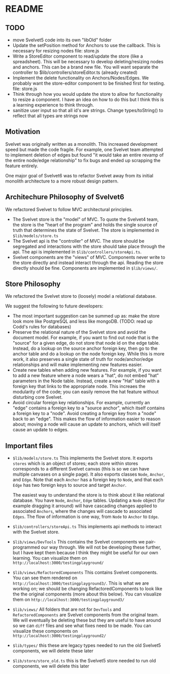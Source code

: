 # README

## TODO

- move Svelvet5 code into its own "libOld" folder
- Update the setPosition method for Anchors to use the callback. This is necessary for resizing nodes
  file: store.js
- Write a StoreEditor component to read/update the store (like a spreadsheet). This will be necessary to develop deleting/resizing nodes and anchors. This can be a brand new file. You will want separate the controller to $lib/controllers/storeEditor.ts (already created)
- Implement the delete functionality on Anchors/Nodes/Edges. We probably want the store-editor component to be finished first for testing. file: store.js
- Think through how you would update the store to allow for functionality to resize a component. I have an idea on how to do this but I think this is a learning experience to think through.
- sanitize user input so that all id's are strings. Change types/toString() to reflect that all types are strings now

## Motivation

Svelvet was originally written as a monolith. This increased development speed but made the code fragile. For example, one Svelvet team attempted to implement deletion of edges but found "it would take an entire revamp of the entire node/edge relationship" to fix bugs and ended up scrapping the feature entirely.

One major goal of Svelvet6 was to refactor Svelvet away from its initial monolith architecture to a more robust design pattern.

## Architechure Philosophy of Svelvet6

We refactored Svelvet to follow MVC architectural principles.

- The Svelvet store is the "model" of MVC. To quote the Svelvet4 team, the store is the "heart of the program" and holds the single source of truth that determines the state of Svelvet. The store is implemented in `$lib/models/store.ts`
- The Svelvet api is the "controller" of MVC. The store should be segregated and interactions with the store should take place through the api. The api is implemented in `$lib/controllers/storeApi.ts`.
- Svelvet components are the "views" of MVC. Components never write to the store directly and instead interact through the api. Reading the store directly should be fine. Components are implemented in `$lib/views/`.

## Store Philosophy

We refactored the Svelvet store to (loosely) model a relational database.

We suggest the following to future developers:

- The most important suggestion can be summed up as: make the store look more like PostgreSQL and less like mongoDB. (TODO: read up Codd's rules for databases)
- Preserve the relational nature of the Svelvet store and avoid the document model. For example, if you want to find out node that is the "source" for a given edge, do not store that node id on the edge table. Instead, do a lookup on the source anchor foreign key, then go to the anchor table and do a lookup on the node foreign key. While this is more work, it also preserves a single state of truth for node/anchor/edge relationships and will make implementing new features easier.
- Create new tables when adding new features. For example, if you want to add a new feature where a node wears a "hat", do not embed "hat" parameters in the Node table. Instead, create a new "Hat" table with a foreign key that links to the appropriate node. This increaes the modularity of the code; you can easily remove the hat feature without disturbing core Svelvet.
- Avoid circular foreign key relationships. For example, currently an "edge" contains a foreign key to a "source anchor", which itself contains a foreign key to a "node". Avoid creating a foreign key from a "node" back to an "edge". This makes the flow of information easier to reason about; moving a node will cause an update to anchors, which will itself cause an update to edges.

## Important files

- `$lib/models/store.ts`
  This implements the Svelvet store. It exports `stores` which is an object of stores; each store within stores corresponds to a different Svelvet canvas (this is so we can have multiple canvases on a single page). It also exports classes `Node`, `Anchor`, and `Edge`. Note that each `Anchor` has a foreign key to `Node`, and that each `Edge` has two foreign keys to source and target `Anchor`.

  The easiest way to understand the store is to think about it like relational database. You have `Node`, `Anchor`, `Edge` tables. Updating a `Node` object (for example dragging it arround) will have cascading changes applied to associated `Anchors`, where the changes will cascade to associated `Edges`. The flow of information is one way, from `Node` to `Anchor` to `Edge`.

- `$lib/controllers/storeApi.ts`
  This implements api methods to interact with the Svelvet store.

- `$lib/views/DevTools`
  This contains the Svelvet components we pair-programmed our way through. We will not be developing these further, but I have kept them because I think they might be useful for our own learning. You can visualize them on `http://localhost:3000/testingplayground/`

- `$lib/views/RefactoredComponents`
  This contains Svelvet components. You can see them rendered on `http://localhost:3000/testingplayground3/`. This is what we are working on; we should be changing RefactoredComponents to look like the the original components (more about this below). You can visualize them on `http://localhost:3000/testingplayground3/`

- `$lib/views/`
  All folders that are not for `DevTools` and `RefactoredComponents` are Svelvet components from the original team. We will eventually be deleting these but they are useful to have around so we can `diff` files and see what fixes need to be made. You can visualize these components on `http://localhost:3000/testingplayground2/`

- `$lib/types/`
  this these are legacy types needed to run the old Svelvet5 components, we will delete these later

- `$lib/store/store_old.ts`
  this is the Svelvet5 store needed to run old components, we will delete this later
